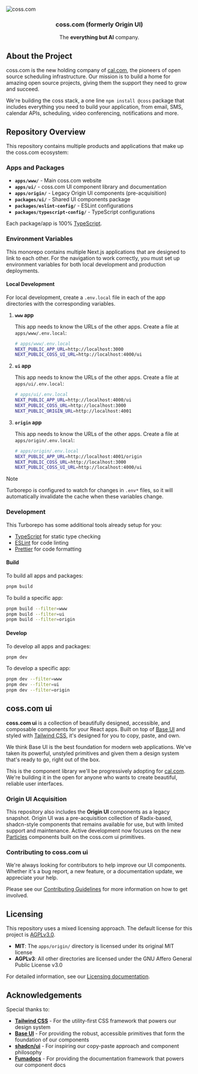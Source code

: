 ![coss.com](https://github.com/user-attachments/assets/56dfe7f7-85b7-44ee-b89a-1c30c5c4a156)
<h3 align="center">coss.com (formerly Origin UI)</h3>
<p align="center">The <strong>everything but AI</strong> company.</p>

## About the Project

coss.com is the new holding company of [cal.com](https://cal.com), the pioneers of open source scheduling infrastructure. Our mission is to build a home for amazing open source projects, giving them the support they need to grow and succeed.

We're building the coss stack, a one line `npm install @coss` package that includes everything you need to build your application, from email, SMS, calendar APIs, scheduling, video conferencing, notifications and more.

## Repository Overview

This repository contains multiple products and applications that make up the coss.com ecosystem:

### Apps and Packages

- **`apps/www/`** - Main coss.com website
- **`apps/ui/`** - coss.com UI component library and documentation
- **`apps/origin/`** - Legacy Origin UI components (pre-acquisition)
- **`packages/ui/`** - Shared UI components package
- **`packages/eslint-config/`** - ESLint configurations
- **`packages/typescript-config/`** - TypeScript configurations

Each package/app is 100% [TypeScript](https://www.typescriptlang.org/).

### Environment Variables

This monorepo contains multiple Next.js applications that are designed to link to each other. For the navigation to work correctly, you must set up environment variables for both local development and production deployments.

#### Local Development

For local development, create a `.env.local` file in each of the app directories with the corresponding variables.

1.  **`www` app**

    This app needs to know the URLs of the other apps. Create a file at `apps/www/.env.local`:

    ```sh
    # apps/www/.env.local
    NEXT_PUBLIC_APP_URL=http://localhost:3000
    NEXT_PUBLIC_COSS_UI_URL=http://localhost:4000/ui
    ```

2.  **`ui` app**

    This app needs to know the URLs of the other apps. Create a file at `apps/ui/.env.local`:

    ```sh
    # apps/ui/.env.local
    NEXT_PUBLIC_APP_URL=http://localhost:4000/ui
    NEXT_PUBLIC_COSS_URL=http://localhost:3000
    NEXT_PUBLIC_ORIGIN_URL=http://localhost:4001
    ```

3.  **`origin` app**

    This app needs to know the URLs of the other apps. Create a file at `apps/origin/.env.local`:

    ```sh
    # apps/origin/.env.local
    NEXT_PUBLIC_APP_URL=http://localhost:4001/origin
    NEXT_PUBLIC_COSS_URL=http://localhost:3000
    NEXT_PUBLIC_COSS_UI_URL=http://localhost:4000/ui
    ```

> [!NOTE]
> Turborepo is configured to watch for changes in `.env*` files, so it will automatically invalidate the cache when these variables change.

### Development

This Turborepo has some additional tools already setup for you:

- [TypeScript](https://www.typescriptlang.org/) for static type checking
- [ESLint](https://eslint.org/) for code linting
- [Prettier](https://prettier.io) for code formatting

#### Build

To build all apps and packages:

```sh
pnpm build
```

To build a specific app:

```sh
pnpm build --filter=www
pnpm build --filter=ui
pnpm build --filter=origin
```

#### Develop

To develop all apps and packages:

```sh
pnpm dev
```

To develop a specific app:

```sh
pnpm dev --filter=www
pnpm dev --filter=ui
pnpm dev --filter=origin
```

## coss.com ui

**coss.com ui** is a collection of beautifully designed, accessible, and composable components for your React apps. Built on top of [Base UI](https://base-ui.com/) and styled with [Tailwind CSS](https://tailwindcss.com/), it's designed for you to copy, paste, and own.

We think Base UI is the best foundation for modern web applications. We've taken its powerful, unstyled primitives and given them a design system that's ready to go, right out of the box.

This is the component library we'll be progressively adopting for [cal.com](https://cal.com). We're building it in the open for anyone who wants to create beautiful, reliable user interfaces.

### Origin UI Acquisition

This repository also includes the **Origin UI** components as a legacy snapshot. Origin UI was a pre-acquisition collection of Radix-based, shadcn-style components that remains available for use, but with limited support and maintenance. Active development now focuses on the new [Particles](https://coss.com/ui/particles) components built on the coss.com ui primitives.

### Contributing to coss.com ui

We're always looking for contributors to help improve our UI components. Whether it's a bug report, a new feature, or a documentation update, we appreciate your help.

Please see our [Contributing Guidelines](apps/ui/CONTRIBUTING.md) for more information on how to get involved.

## Licensing

This repository uses a mixed licensing approach. The default license for this project is [AGPLv3.0](LICENSE).

- **MIT**: The `apps/origin/` directory is licensed under its original MIT license
- **AGPLv3**: All other directories are licensed under the GNU Affero General Public License v3.0

For detailed information, see our [Licensing documentation](LICENSING.md).

## Acknowledgements

Special thanks to:

- **[Tailwind CSS](https://tailwindcss.com/)** - For the utility-first CSS framework that powers our design system
- **[Base UI](https://base-ui.com/)** - For providing the robust, accessible primitives that form the foundation of our components
- **[shadcn/ui](https://ui.shadcn.com/)** - For inspiring our copy-paste approach and component philosophy
- **[Fumadocs](https://fumadocs.dev/)** - For providing the documentation framework that powers our component docs 
